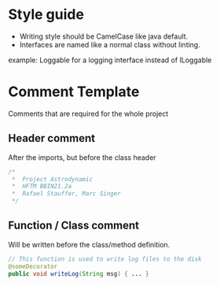 # Style guide

* Writing style should be CamelCase like java default.
* Interfaces are named like a normal class without linting.

example: Loggable for a logging interface instead of ILoggable

# Comment Template

Comments that are required for the whole project

## Header comment

After the imports, but before the class header

``` java
/*
 *  Project Astrodynamic
 *  HFTM BBIN21.2a
 *  Rafael Stauffer, Marc Singer
 */
```

## Function / Class comment

Will be written before the class/method definition. 

``` java
// This function is used to write log files to the disk
@someDecorator
public void writeLog(String msg) { ... }
```
